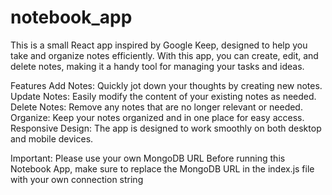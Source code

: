 # notebook_app

This is a small React app inspired by Google Keep, designed to help you take and organize notes efficiently. With this app, you can create, edit, and delete notes, making it a handy tool for managing your tasks and ideas.

Features 
Add Notes: Quickly jot down your thoughts by creating new notes. 
Update Notes: Easily modify the content of your existing notes as needed. 
Delete Notes: Remove any notes that are no longer relevant or needed. 
Organize: Keep your notes organized and in one place for easy access. 
Responsive Design: The app is designed to work smoothly on both desktop and mobile devices. 

Important: Please use your own MongoDB URL 
Before running this Notebook App, make sure to replace the MongoDB URL in the index.js file with your own connection string
